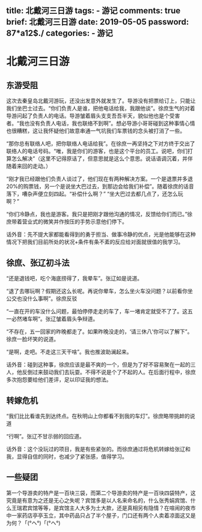 title: 北戴河三日游
tags:
    - 游记
comments: true
brief: 北戴河三日游
date: 2019-05-05
password: 87*a12$./
categories:
    - 游记
---
# 北戴河三日游

<!-- more -->

## 东游受阻

这次去秦皇岛北戴河游玩，还没出发意外就发生了。导游没有把票给订上，只能让我们坐巴士过去。“你们负责人是谁，把他电话给我，我跟他谈”。徐庶生气的对着导游问起了负责人的电话。导游皱着眉头支支吾吾半天，貌似他也是个受害者。“我也没有负责人电话，我也联络不到啊”。想必导游小哥哥碰到这种事情心情也很糟糕，这让我怀疑他们故意串通一气坑我们车票钱的念头被打消了一些。

“那你总有联络人吧，把你联络人电话给我”。在徐庶一再坚持之下对方终于交出了联络人的电话号码。“唯，我是你们的游客，也是这个平台的员工。说吧，你们打算怎么解决”（这里不记得原话了，但意思就是这么个意思。说话语调沉着，并伴随着来回的走动。）

“刚才我已经跟他们负责人谈过了，他们现在有两种解决方案。一个是退票并多退20%的购票钱，另一个是说坐大巴过去，到那边会给我们补偿”。随着徐庶的话音落下，嘈杂声便立刻四起。“补偿什么啊？” “坐大巴过去都几点了，还怎么玩啊？”

“你们冷静点，我也是游客。我只是把刚才跟他沟通的情况，反馈给你们而已。”徐庶带着营业式的微笑并作按压的手势示意他们停下。

话外音：先不提大家都能看得到的勇于担当、做事冷静的优点，光是他能够在这种情况下把我们目前所处的状况+条件有条不紊的反应给对面就很值的我学习。

## 徐庶、张辽初斗法

“还是退钱吧，吃个海底捞得了，我晕车”。张辽如是说道。

“退了去哪玩啊？假期还这么长呢。再说你晕车，怎么坐火车没问题？以前看你坐公交也没什么事啊”。徐庶反驳

“一直在开的车没什么问题，最怕停停走走的车了，车一堵肯定就受不了了。这五一必然堵车啊“。张辽皱着眉头争辩道。

“不存在，五一回家的昨晚都走了。如果昨晚没走的，‘请三休八’你可以了解下”。徐庶一脸坏笑的说道。

“是啊，走吧。不走这三天干啥”。我也推波助澜起来。

话外音：碰到这种事，徐庶应该是最不爽的一个，但是为了好不容易聚在一起的三人，他反倒过来鼓动我们去玩耍。不得不说是个了不起的人。在后面行程中，徐庶多次抱怨要给他们差评，足以印证我的想法。

## 转嫁危机

“我们比比看谁先到达终点。在秋明山上你都看不到我的车灯”。徐庶略带挑衅的说道

“行啊”。张辽不甘示弱的回应道。

话外音：这个没玩过的项目，我是有些紧张的。而徐庶通过将危机转嫁给张辽和我，显得自信的同时，也减少了紧张感，值得学习。

## 一些疑团

第一个导游卖的特产是一百块三袋，而第二个导游卖的特产是一百块四袋特产，这究竟是有意为之还是无心之失呢？宾馆多是以人名来命名的，什么张秀娟宾馆、什么王瑞君宾馆等等，是宾馆主人大多为土大款，还是真相另有隐情？在喧闹的夜市中一家药店亭亭玉立，其中药品只占了半个屋子，门口还有两个人卖着凉面这又是为何？「(°ヘ°)「(°ヘ°)
